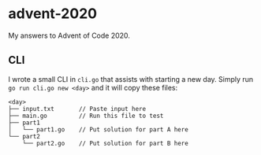 # advent-2020

My answers to Advent of Code 2020.

## CLI

I wrote a small CLI in `cli.go` that assists with starting a new day. Simply run `go run cli.go new <day>` and it will copy these files:

```
<day>
├── input.txt       // Paste input here
├── main.go         // Run this file to test
├── part1
│   └── part1.go    // Put solution for part A here
└── part2
    └── part2.go    // Put solution for part B here
```
